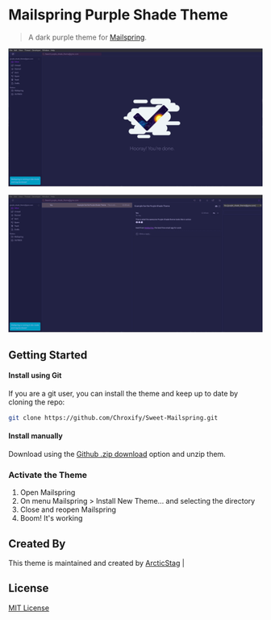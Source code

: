 # Mailspring Purple Shade Theme

> A dark purple theme for [Mailspring](https://github.com/Foundry376/Mailspring).

![Screenshot](./screenshot/Purple_Shade_Mailspring_Theme_001.png)

![Screenshot](./screenshot/Purple_Shade_Mailspring_Theme_002.png)

## Getting Started

#### Install using Git 
If you are a git user, you can install the theme and keep up to date by cloning the repo:
   ```sh
   git clone https://github.com/Chroxify/Sweet-Mailspring.git
   ```

#### Install manually
Download using the [Github .zip download](https://github.com/Chroxify/Sweet-Mailspring/archive/refs/heads/main.zip) option and unzip them. 

### Activate the Theme
1. Open Mailspring
2. On menu Mailspring > Install New Theme... and selecting the directory
3. Close and reopen Mailspring
4. Boom! It's working

## Created By

This theme is maintained and created by
[ArcticStag](https://github.com/arcticstag) |

## License

[MIT License](./LICENSE)
